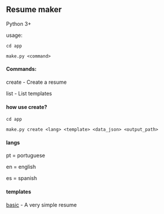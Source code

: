 ## Resume maker

Python 3+

usage:
```
cd app

make.py <command>
```

#### Commands:
  create - Create a resume

  list - List templates


#### how use create?
```
cd app

make.py create <lang> <template> <data_json> <output_path>
```

#### langs
pt = portuguese

en = english

es = spanish


#### templates
[basic](examples/basic.pdf) - A very simple resume
